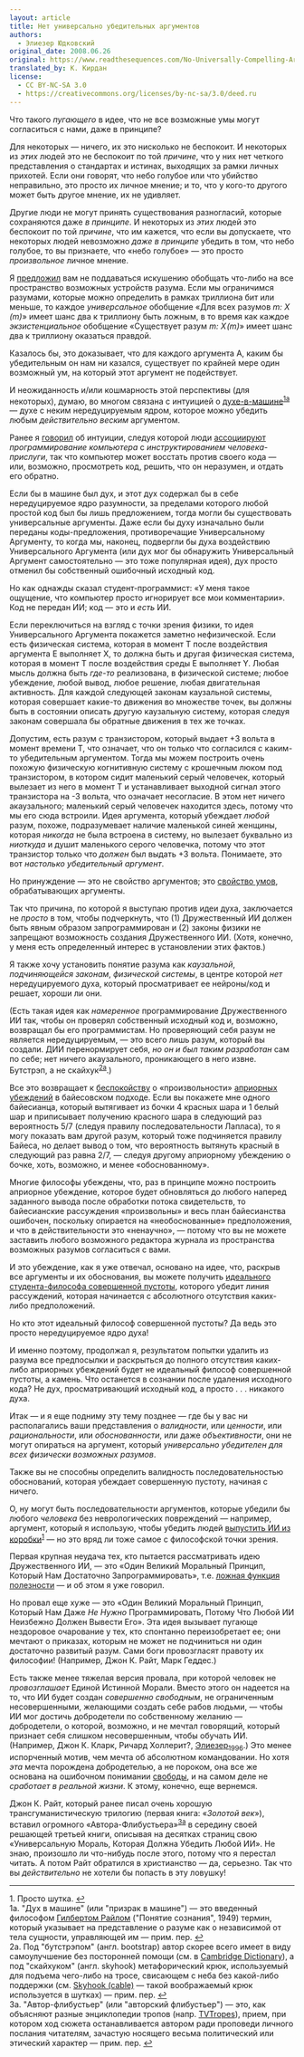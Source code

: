 ```yaml
---
layout: article
title: Нет универсально убедительных аргументов
authors:
  - Элиезер Юдковский
original_date: 2008.06.26
original: https://www.readthesequences.com/No-Universally-Compelling-Arguments
translated_by: К. Кирдан
license:
  - CC BY-NC-SA 3.0
  - https://creativecommons.org/licenses/by-nc-sa/3.0/deed.ru
---
```

Что такого _пугающего_ в идее, что не все возможные умы могут согласиться с нами, даже в принципе?

Для некоторых — ничего, их это нисколько не беспокоит. И некоторых из _этих_ людей это не беспокоит по той _причине_, что у них нет четкого представления о стандартах и ​​истинах, выходящих за рамки личных прихотей. Если они говорят, что небо голубое или что убийство неправильно, это просто их личное мнение; и то, что у кого-то другого может быть другое мнение, их не удивляет.

Другие люди не могут принять существования разногласий, которые сохраняются даже _в принципе_. И некоторых из _этих_ людей это беспокоит по той _причине_, что им кажется, что если вы допускаете, что некоторых людей невозможно _даже в принципе_ убедить в том, что небо голубое, то вы признаете, что «небо голубое» — это просто _произвольное_ личное мнение.

Я [предложил](https://www.readthesequences.com/TheDesignSpaceOfMindsInGeneral) вам не поддаваться искушению обобщать что-либо на все пространство возможных устройств разума. Если мы ограничимся разумами, которые можно определить в рамках триллиона бит или меньше, то каждое _универсальное_ обобщение «Для всех разумов _m: X (m)_» имеет шанс два к триллиону быть ложным, в то время как каждое _экзистенциальное_ обобщение «Существует разум _m: X (m)_» имеет шанс два к триллиону оказаться правдой.

Казалось бы, это доказывает, что для каждого аргумента А, каким бы убедительным он нам ни казался, существует по крайней мере один возможный ум, на который этот аргумент не подействует.

<a id="citation1a"></a>
И неожиданность и/или кошмарность этой перспективы (для некоторых), думаю, во многом связана с интуицией о [духе-в-машине](https://lesswrong.ru/w/%D0%9F%D1%80%D0%B8%D0%B7%D1%80%D0%B0%D0%BA%D0%B8_%D0%B2_%D0%BC%D0%B0%D1%88%D0%B8%D0%BD%D0%B5)<sup>[1a](#footnote1a)</sup> — духе с неким нередуцируемым ядром, которое можно убедить любым _действительно веским_ аргументом.

Ранее я [говорил](https://lesswrong.ru/w/%D0%9F%D1%80%D0%B8%D0%B7%D1%80%D0%B0%D0%BA%D0%B8_%D0%B2_%D0%BC%D0%B0%D1%88%D0%B8%D0%BD%D0%B5) об интуиции, следуя которой люди [ассоциируют](https://www.greaterwrong.com/lw/rj/surface_analogies_and_deep_causes/) _программирование компьютера_ с _инструктированием человека-прислуги_, так что компьютер может восстать против своего кода — или, возможно, просмотреть код, решить, что он неразумен, и отдать его обратно.

Если бы в машине был дух, и этот дух содержал бы в себе нередуцируемое ядро ​​разумности, за пределами которого любой простой код был бы лишь предложением, тогда могли бы существовать универсальные аргументы. Даже если бы духу изначально были переданы коды-предложения, противоречащие Универсальному Аргументу, то когда мы, наконец, подвергли бы духа воздействию Универсального Аргумента (или дух мог бы обнаружить Универсальный Аргумент самостоятельно — это тоже популярная идея), дух просто отменил бы собственный ошибочный исходный код.

Но как однажды сказал студент-программист: «У меня такое ощущение, что компьютер просто игнорирует все мои комментарии». Код не передан ИИ; код — это и _есть_ ИИ.

Если переключиться на взгляд с точки зрения физики, то идея Универсального Аргумента покажется заметно нефизической. Если есть физическая система, которая в момент T после воздействия аргумента E выполняет X, то должна быть и другая физическая система, которая в момент T после воздействия среды E выполняет Y. Любая мысль должна быть _где-то_ реализована, в физической системе; любое убеждение, любой вывод, любое решение, любая двигательная активность. Для каждой следующей законам каузальной системы, которая совершает какие-то движения во множестве точек, вы должны быть в состоянии описать другую каузальную систему, которая следуя законам совершала бы обратные движения в тех же точках.

Допустим, есть разум с транзистором, который выдает +3 вольта в момент времени T, что означает, что он только что согласился с каким-то убедительным аргументом. Тогда мы можем построить очень похожую физическую когнитивную систему с крошечным люком под транзистором, в котором сидит маленький серый человечек, который вылезает из него в момент T и устанавливает выходной сигнал этого транзистора на -3 вольта, что означает несогласие. В этом нет ничего акаузального; маленький серый человечек находится здесь, потому что мы его сюда встроили. Идея аргумента, который убеждает _любой_ разум, похоже, подразумевает наличие маленькой синей женщины, которая _никогда_ не была встроена в систему, но вылезает буквально из _ниоткуда_ и душит маленького серого человечка, потому что этот транзистор только что _должен_ был выдать +3 вольта. Понимаете, это вот _настолько убедительный аргумент_.

Но принуждение — это не свойство аргументов; это [свойство умов](https://lesswrong.ru/w/%D0%9E%D1%88%D0%B8%D0%B1%D0%BA%D0%B0_%D0%BF%D1%80%D0%BE%D0%B5%D1%86%D0%B8%D1%80%D0%BE%D0%B2%D0%B0%D0%BD%D0%B8%D1%8F_%D1%83%D0%BC%D0%B0), обрабатывающих аргументы.

Так что причина, по которой я выступаю против идеи духа, заключается не _просто_ в том, чтобы подчеркнуть, что (1) Дружественный ИИ должен быть явным образом запрограммирован и (2) законы физики не запрещают возможность создания Дружественного ИИ. (Хотя, конечно, у меня есть определенный интерес в установлении этих фактов.)

Я также хочу установить понятие разума как _каузальной_, _подчиняющейся законам_, _физической системы_, в центре которой _нет_ нередуцируемого духа, который просматривает ее нейроны/код и решает, хороши ли они.

<a id="citation2a"></a>
(Есть такая идея как _намеренное_ программирование Дружественного ИИ так, чтобы он проверял собственный исходный код и, возможно, возвращал бы его программистам. Но проверяющий себя разум не является нередуцируемым, — это всего лишь разум, который вы создали. ДИИ перенормирует себя, _но он и был таким разработан_ сам по себе; нет ничего акаузального, проникающего в него извне. Бутстрэп, а не скайхук<sup>[2a](#footnote2a)</sup>.)

Все это возвращает к [беспокойству](https://lesswrong.ru/w/%D0%90%D0%BF%D1%80%D0%B8%D0%BE%D1%80%D0%B8) о «произвольности» [априорных убеждений](https://www.greaterwrong.com/lw/hk/priors_as_mathematical_objects/) в байесовском подходе. Если вы покажете мне одного байесианца, который вытягивает из бочки 4 красных шара и 1 белый шар и приписывает получению красного шара в следующий раз вероятность 5/7 (следуя правилу последовательности Лапласа), то я могу показать вам другой разум, который тоже подчиняется правилу Байеса, но делает вывод о том, что вероятность вытянуть красный в следующий раз равна 2/7, — следуя другому априорному убеждению о бочке, хоть, возможно, и менее «обоснованному».

Многие философы убеждены, что, раз в принципе можно построить априорное убеждение, которое будет обновляться до любого наперед заданного вывода после обработки потока свидетельств, то байесианские рассуждения «произвольны» и весь план байесианства ошибочен, поскольку опирается на «необоснованные» предположения, и что в действительности это «ненаучно», — потому что вы не можете заставить любого возможного редактора журнала из пространства возможных разумов согласиться с вами.

И это убеждение, как я уже отвечал, основано на идее, что, раскрыв все аргументы и их обоснования, вы можете получить [идеального студента-философа совершенной пустоты](https://lesswrong.ru/w/%D0%90%D0%BF%D1%80%D0%B8%D0%BE%D1%80%D0%B8), которого убедит линия рассуждений, которая начинается с абсолютного отсутствия каких-либо предположений.

Но кто этот идеальный философ совершенной пустоты? Да ведь это просто нередуцируемое ядро духа!

И именно поэтому, продолжал я, результатом попытки удалить из разума все предпосылки и раскрыться до полного отсутствия каких-либо априорных убеждений будет не идеальный философ совершенной пустоты, а камень. Что останется в сознании после удаления исходного кода? Не дух, просматривающий исходный код, а просто . . . никакого духа.

Итак — и я еще подниму эту тему позднее — где бы у вас ни располагались ваши представления о _валидности_, или _ценности_, или _рациональности_, или _обоснованности_, или даже _объективности_, они не могут опираться на аргумент, который _универсально убедителен для всех физически возможных разумов_.

Также вы не способны определить валидность последовательностью обоснований, которая убеждает совершенную пустоту, начиная с ничего.

<a id="citation1"></a>
О, ну могут быть последовательности аргументов, которые убедили бы любого _человека_ без неврологических повреждений — например, аргумент, который я использую, чтобы убедить людей [выпустить ИИ из коробки](http://yudkowsky.net/singularity/aibox/)<sup>[1](#footnote1)</sup> — но это вряд ли тоже самое с философской точки зрения.

Первая крупная неудача тех, кто пытается рассматривать идею Дружественного ИИ, — это «Один Великий Моральный Принцип, Который Нам Достаточно Запрограммировать», т.е. [ложная функция полезности](https://lesswrong.ru/w/%D0%A4%D0%B0%D0%BB%D1%8C%D1%88%D0%B8%D0%B2%D1%8B%D0%B5_%D1%84%D1%83%D0%BD%D0%BA%D1%86%D0%B8%D0%B8_%D0%BF%D0%BE%D0%BB%D0%B5%D0%B7%D0%BD%D0%BE%D1%81%D1%82%D0%B8) — и об этом я уже говорил.

Но провал еще хуже — это «Один Великий Моральный Принцип, Который Нам Даже _Не Нужно_ Программировать, Потому Что Любой ИИ Неизбежно Должен Вывести Его». Эта идея вызывает пугающе нездоровое очарование у тех, кто спонтанно переизобретает ее; они мечтают о приказах, которым не может не подчиниться ни один достаточно развитый разум. Сами боги провозгласят правоту их философии! (Например, Джон К. Райт, Марк Геддес.)

Есть также менее тяжелая версия провала, при которой человек не _провозглашает_ Единой Истинной Морали. Вместо этого он надеется на то, что ИИ будет создан _совершенно свободным_, не ограниченным несовершенными, желающими создать себе рабов людьми, — чтобы ИИ мог достичь добродетели по собственному желанию — добродетели, о которой, возможно, и не мечтал говорящий, который признает себя слишком несовершенным, чтобы обучать ИИ. (Например, Джон К. Кларк, Ричард Холлерит?, [Элиезер<sub>1996</sub>](https://lesswrong.ru/w/%D0%9C%D0%BE%D1%8F_%D0%B4%D0%B8%D0%BA%D0%B0%D1%8F_%D0%B8_%D0%B1%D0%B5%D0%B7%D0%B1%D0%B0%D1%88%D0%B5%D0%BD%D0%BD%D0%B0%D1%8F_%D1%8E%D0%BD%D0%BE%D1%81%D1%82%D1%8C).) Это менее испорченный мотив, чем мечта об абсолютном командовании. Но хотя _эта_ мечта порождена добродетелью, а не пороком, она все же основана на ошибочном понимании [свободы](https://www.greaterwrong.com/lw/rc/the_ultimate_source/), и на самом деле не _сработает в реальной жизни_. К этому, конечно, еще вернемся.

<a id="citation3a"></a>
Джон К. Райт, который ранее писал очень хорошую трансгуманистическую трилогию (первая книга: «_Золотой век_»), вставил огромного «Автора-Флибустьера»<sup>[3a](#footnote3a)</sup> в середину своей решающей третьей книги, описывая на десятках страниц свою «Универсальную Мораль, Которая Должна Убедить Любой ИИ». Не знаю, произошло ли что-нибудь после этого, потому что я перестал читать. А потом Райт обратился в христианство — да, серьезно. Так что вы _действительно_ не хотели бы попасть в эту ловушку!

---

<a id="footnote1">1\.</a> Просто шутка. <a href="#citation1">↩︎</a><br>
<a id="footnote1a">1a\.</a> "Дух в машине" (или "призрак в машине") — это введенный философом [Гилбертом Райлом](https://ru.wikipedia.org/wiki/%D0%A0%D0%B0%D0%B9%D0%BB,_%D0%93%D0%B8%D0%BB%D0%B1%D0%B5%D1%80%D1%82) ("Понятие сознания", 1949) термин, который указывает на представление о разуме как о независимой от тела сущности, управляющей им — прим. пер. <a href="#citation1a">↩︎</a><br>
<a id="footnote2a">2a\.</a> Под "бутстрэпом" (англ. bootstrap) автор скорее всего имеет в виду самоулучшение без посторонней помощи (см. в [Cambridge Dictionary](https://dictionary.cambridge.org/dictionary/english/bootstrap)), а под "скайхуком" (англ. skyhook) метафорический крюк, используемый для подъема чего-либо на тросе, свисающем с неба без какой-либо поддержки (см. [Skyhook (cable)](https://en.wikipedia.org/wiki/Skyhook_(cable)) — такой воображаемый крюк используется в шутках) — прим. пер. <a href="#citation2a">↩︎</a><br> 
<a id="footnote3a">3a.</a> "Автор-флибустьер" (или "авторский флибустьер") — это, как объясняют разные энциклопедии тропов (напр. [TVTropes](https://tvtropes.org/pmwiki/pmwiki.php/Main/AuthorFilibuster)), прием, при котором ход сюжета останавливается автором ради проповеди личного послания читателям, зачастую носящего весьма политический или этический характер — прим. пер. <a href="#citation3a">↩︎</a>

